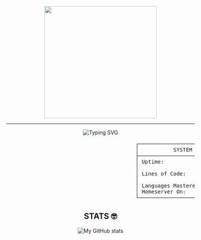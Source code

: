 <div align="center">
<img src="https://media3.giphy.com/media/v1.Y2lkPTc5MGI3NjExNnR5OG5jcmJ0OWptaWR3aWYxbTEyM2R5eXp1d3FnNHR5a3VvaWt2diZlcD12MV9pbnRlcm5hbF9naWZfYnlfaWQmY3Q9Zw/uILOqiSWRlB6HXl6ky/giphy.gif" width="300" />
</div>

---

<div align="center">

![Typing SVG](https://readme-typing-svg.demolab.com/?lines=What's+Goodie+ga-;or+I+mean,+hello+stranger.&center=true&width=500&height=50)

</div>

<p align="center">
<pre>
                                         ┌──────────────────────────────────────────────┐
                                         │           SYSTEM STATUS: OPERATIONAL         │
                                         ├──────────────────────────────────────────────┤
                                         │ Uptime:           99.99% (Never sleeps,      │
                                         │                   only compiles)             │
                                         │ Lines of Code:    Too many to count          │
                                         │                   (but each one majestic)    │
                                         │ Languages Mastered:   Java(for right now)    │
                                         │ Homeserver On:    Yes                        │
                                         └──────────────────────────────────────────────┘
</pre>
</p>




<div align="center">
  
## STATS 🤓
![My GitHub stats](https://github-readme-stats.vercel.app/api?username=SurvivalW&show_icons=true&theme=tokyonight)

</div>
